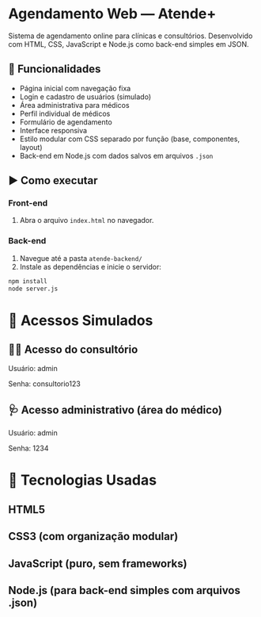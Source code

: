 # Agendamento Web — Atende+

Sistema de agendamento online para clínicas e consultórios. Desenvolvido com HTML, CSS, JavaScript e Node.js como back-end simples em JSON.

## 🚀 Funcionalidades

- Página inicial com navegação fixa
- Login e cadastro de usuários (simulado)
- Área administrativa para médicos
- Perfil individual de médicos
- Formulário de agendamento
- Interface responsiva
- Estilo modular com CSS separado por função (base, componentes, layout)
- Back-end em Node.js com dados salvos em arquivos `.json`


## ▶️ Como executar

### Front-end

1. Abra o arquivo `index.html` no navegador.

### Back-end

1. Navegue até a pasta `atende-backend/`
2. Instale as dependências e inicie o servidor:

```bash
npm install
node server.js
```

# 🔐 Acessos Simulados
 ## 👩‍⚕️ Acesso do consultório
Usuário: admin

Senha: consultorio123

 ## 🩺 Acesso administrativo (área do médico)
Usuário: admin

Senha: 1234


# 📌 Tecnologias Usadas
 ## HTML5

 ## CSS3 (com organização modular)

 ## JavaScript (puro, sem frameworks)

 ## Node.js (para back-end simples com arquivos .json)
